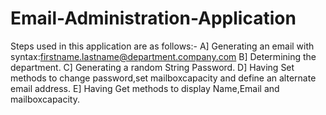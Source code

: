 # Email-Administration-Application
Steps used in this application are as follows:-
A] Generating an email with syntax:firstname.lastname@department.company.com
B] Determining the department.
C] Generating a random String Password.
D] Having Set methods to change password,set mailboxcapacity and define an alternate email address.
E] Having Get methods to display Name,Email and mailboxcapacity.
